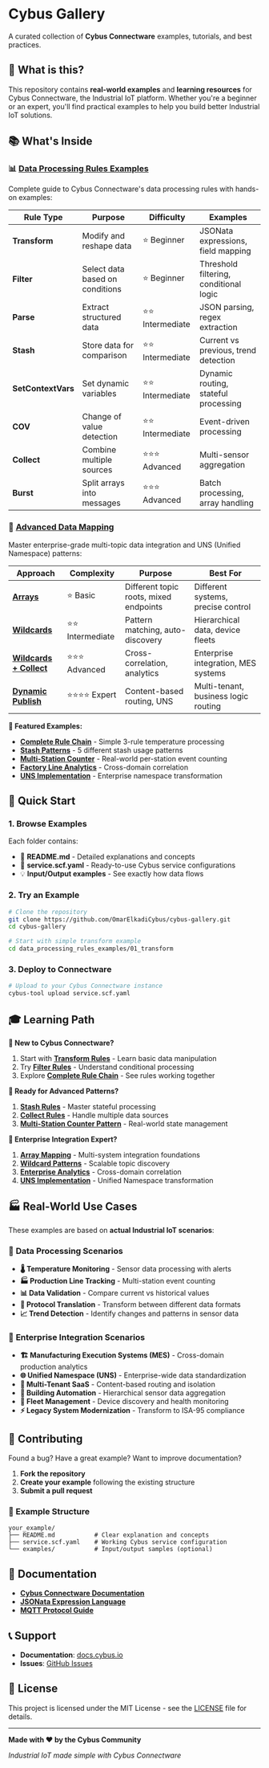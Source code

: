 # Cybus Gallery

A curated collection of **Cybus Connectware** examples, tutorials, and best practices.

## 🎯 What is this?

This repository contains **real-world examples** and **learning resources** for Cybus Connectware, the Industrial IoT platform. Whether you're a beginner or an expert, you'll find practical examples to help you build better Industrial IoT solutions.

## 📚 What's Inside

### 📊 [Data Processing Rules Examples](./data_processing_rules_examples/)

Complete guide to Cybus Connectware's data processing rules with hands-on examples:

| Rule Type | Purpose | Difficulty | Examples |
|-----------|---------|------------|----------|
| **Transform** | Modify and reshape data | ⭐ Beginner | JSONata expressions, field mapping |
| **Filter** | Select data based on conditions | ⭐ Beginner | Threshold filtering, conditional logic |
| **Parse** | Extract structured data | ⭐⭐ Intermediate | JSON parsing, regex extraction |
| **Stash** | Store data for comparison | ⭐⭐ Intermediate | Current vs previous, trend detection |
| **SetContextVars** | Set dynamic variables | ⭐⭐ Intermediate | Dynamic routing, stateful processing |
| **COV** | Change of value detection | ⭐⭐ Intermediate | Event-driven processing |
| **Collect** | Combine multiple sources | ⭐⭐⭐ Advanced | Multi-sensor aggregation |
| **Burst** | Split arrays into messages | ⭐⭐⭐ Advanced | Batch processing, array handling |

### 🚀 [Advanced Data Mapping](./advanced_data_mapping/)

Master enterprise-grade multi-topic data integration and UNS (Unified Namespace) patterns:

| Approach | Complexity | Purpose | Best For |
|----------|------------|---------|----------|
| **[Arrays](./advanced_data_mapping/01_array/)** | ⭐ Basic | Different topic roots, mixed endpoints | Different systems, precise control |
| **[Wildcards](./advanced_data_mapping/02_wildcards/)** | ⭐⭐ Intermediate | Pattern matching, auto-discovery | Hierarchical data, device fleets |
| **[Wildcards + Collect](./advanced_data_mapping/03_wildcards_with_collect/)** | ⭐⭐⭐ Advanced | Cross-correlation, analytics | Enterprise integration, MES systems |
| **[Dynamic Publish](./advanced_data_mapping/04_dynamic_publish_topic/)** | ⭐⭐⭐⭐ Expert | Content-based routing, UNS | Multi-tenant, business logic routing |

**🎯 Featured Examples:**
- **[Complete Rule Chain](./data_processing_rules_examples/complete_rule_chain_example.scf.yaml)** - Simple 3-rule temperature processing
- **[Stash Patterns](./data_processing_rules_examples/04_stash/)** - 5 different stash usage patterns
- **[Multi-Station Counter](./data_processing_rules_examples/04_stash/service.scf.yaml#L214)** - Real-world per-station event counting
- **[Factory Line Analytics](./advanced_data_mapping/03_wildcards_with_collect/02_array_of_topics_patterns/)** - Cross-domain correlation
- **[UNS Implementation](./advanced_data_mapping/04_dynamic_publish_topic/)** - Enterprise namespace transformation

## 🚀 Quick Start

### 1. **Browse Examples**
Each folder contains:
- 📖 **README.md** - Detailed explanations and concepts
- 🔧 **service.scf.yaml** - Ready-to-use Cybus service configurations
- 💡 **Input/Output examples** - See exactly how data flows

### 2. **Try an Example**
```bash
# Clone the repository
git clone https://github.com/OmarElkadiCybus/cybus-gallery.git
cd cybus-gallery

# Start with simple transform example
cd data_processing_rules_examples/01_transform
```

### 3. **Deploy to Connectware**
```bash
# Upload to your Cybus Connectware instance
cybus-tool upload service.scf.yaml
```

## 🎓 Learning Path

**👶 New to Cybus Connectware?**
1. Start with **[Transform Rules](./data_processing_rules_examples/01_transform/)** - Learn basic data manipulation
2. Try **[Filter Rules](./data_processing_rules_examples/02_filter/)** - Understand conditional processing
3. Explore **[Complete Rule Chain](./data_processing_rules_examples/complete_rule_chain_example.scf.yaml)** - See rules working together

**🔧 Ready for Advanced Patterns?**
1. **[Stash Rules](./data_processing_rules_examples/04_stash/)** - Master stateful processing
2. **[Collect Rules](./data_processing_rules_examples/07_collect/)** - Handle multiple data sources
3. **[Multi-Station Counter Pattern](./data_processing_rules_examples/04_stash/service.scf.yaml#L214)** - Real-world state management

**🚀 Enterprise Integration Expert?**
1. **[Array Mapping](./advanced_data_mapping/01_array/)** - Multi-system integration foundations
2. **[Wildcard Patterns](./advanced_data_mapping/02_wildcards/)** - Scalable topic discovery
3. **[Enterprise Analytics](./advanced_data_mapping/03_wildcards_with_collect/)** - Cross-domain correlation
4. **[UNS Implementation](./advanced_data_mapping/04_dynamic_publish_topic/)** - Unified Namespace transformation

## 🏭 Real-World Use Cases

These examples are based on **actual Industrial IoT scenarios**:

### 🔧 **Data Processing Scenarios**
- **🌡️ Temperature Monitoring** - Sensor data processing with alerts
- **🏭 Production Line Tracking** - Multi-station event counting
- **📊 Data Validation** - Compare current vs historical values
- **🔄 Protocol Translation** - Transform between different data formats
- **📈 Trend Detection** - Identify changes and patterns in sensor data

### 🏢 **Enterprise Integration Scenarios**
- **🏗️ Manufacturing Execution Systems (MES)** - Cross-domain production analytics
- **🌐 Unified Namespace (UNS)** - Enterprise-wide data standardization
- **🏢 Multi-Tenant SaaS** - Content-based routing and isolation
- **📱 Building Automation** - Hierarchical sensor data aggregation
- **🚗 Fleet Management** - Device discovery and health monitoring
- **⚡ Legacy System Modernization** - Transform to ISA-95 compliance

## 🤝 Contributing

Found a bug? Have a great example? Want to improve documentation?

1. **Fork the repository**
2. **Create your example** following the existing structure
3. **Submit a pull request**

### 📝 Example Structure
```
your_example/
├── README.md           # Clear explanation and concepts
├── service.scf.yaml    # Working Cybus service configuration  
└── examples/           # Input/output samples (optional)
```

## 📖 Documentation

- **[Cybus Connectware Documentation](https://docs.cybus.io/)**
- **[JSONata Expression Language](https://jsonata.org/)**
- **[MQTT Protocol Guide](https://mqtt.org/)**

## 📞 Support

- **Documentation**: [docs.cybus.io](https://docs.cybus.io/)
- **Issues**: [GitHub Issues](https://github.com/OmarElkadiCybus/cybus-gallery/issues)

## 📜 License

This project is licensed under the MIT License - see the [LICENSE](LICENSE) file for details.

---

**Made with ❤️ by the Cybus Community**

*Industrial IoT made simple with Cybus Connectware*
